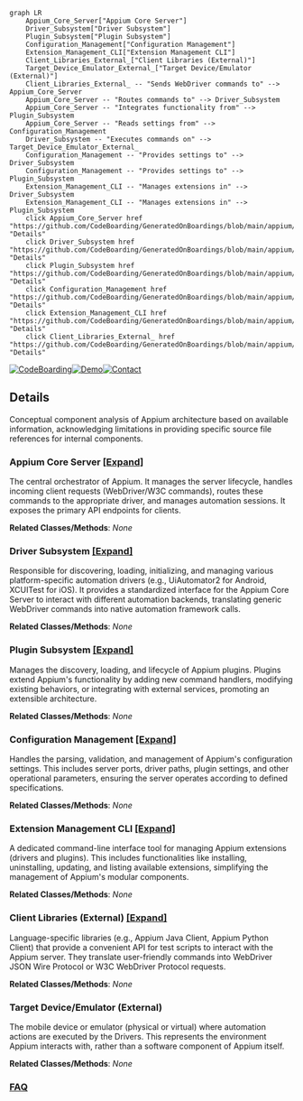 ```mermaid
graph LR
    Appium_Core_Server["Appium Core Server"]
    Driver_Subsystem["Driver Subsystem"]
    Plugin_Subsystem["Plugin Subsystem"]
    Configuration_Management["Configuration Management"]
    Extension_Management_CLI["Extension Management CLI"]
    Client_Libraries_External_["Client Libraries (External)"]
    Target_Device_Emulator_External_["Target Device/Emulator (External)"]
    Client_Libraries_External_ -- "Sends WebDriver commands to" --> Appium_Core_Server
    Appium_Core_Server -- "Routes commands to" --> Driver_Subsystem
    Appium_Core_Server -- "Integrates functionality from" --> Plugin_Subsystem
    Appium_Core_Server -- "Reads settings from" --> Configuration_Management
    Driver_Subsystem -- "Executes commands on" --> Target_Device_Emulator_External_
    Configuration_Management -- "Provides settings to" --> Driver_Subsystem
    Configuration_Management -- "Provides settings to" --> Plugin_Subsystem
    Extension_Management_CLI -- "Manages extensions in" --> Driver_Subsystem
    Extension_Management_CLI -- "Manages extensions in" --> Plugin_Subsystem
    click Appium_Core_Server href "https://github.com/CodeBoarding/GeneratedOnBoardings/blob/main/appium/Appium_Core_Server.md" "Details"
    click Driver_Subsystem href "https://github.com/CodeBoarding/GeneratedOnBoardings/blob/main/appium/Driver_Subsystem.md" "Details"
    click Plugin_Subsystem href "https://github.com/CodeBoarding/GeneratedOnBoardings/blob/main/appium/Plugin_Subsystem.md" "Details"
    click Configuration_Management href "https://github.com/CodeBoarding/GeneratedOnBoardings/blob/main/appium/Configuration_Management.md" "Details"
    click Extension_Management_CLI href "https://github.com/CodeBoarding/GeneratedOnBoardings/blob/main/appium/Extension_Management_CLI.md" "Details"
    click Client_Libraries_External_ href "https://github.com/CodeBoarding/GeneratedOnBoardings/blob/main/appium/Client_Libraries_External_.md" "Details"
```

[![CodeBoarding](https://img.shields.io/badge/Generated%20by-CodeBoarding-9cf?style=flat-square)](https://github.com/CodeBoarding/GeneratedOnBoardings)[![Demo](https://img.shields.io/badge/Try%20our-Demo-blue?style=flat-square)](https://www.codeboarding.org/demo)[![Contact](https://img.shields.io/badge/Contact%20us%20-%20contact@codeboarding.org-lightgrey?style=flat-square)](mailto:contact@codeboarding.org)

## Details

Conceptual component analysis of Appium architecture based on available information, acknowledging limitations in providing specific source file references for internal components.

### Appium Core Server [[Expand]](./Appium_Core_Server.md)
The central orchestrator of Appium. It manages the server lifecycle, handles incoming client requests (WebDriver/W3C commands), routes these commands to the appropriate driver, and manages automation sessions. It exposes the primary API endpoints for clients.


**Related Classes/Methods**: _None_

### Driver Subsystem [[Expand]](./Driver_Subsystem.md)
Responsible for discovering, loading, initializing, and managing various platform-specific automation drivers (e.g., UiAutomator2 for Android, XCUITest for iOS). It provides a standardized interface for the Appium Core Server to interact with different automation backends, translating generic WebDriver commands into native automation framework calls.


**Related Classes/Methods**: _None_

### Plugin Subsystem [[Expand]](./Plugin_Subsystem.md)
Manages the discovery, loading, and lifecycle of Appium plugins. Plugins extend Appium's functionality by adding new command handlers, modifying existing behaviors, or integrating with external services, promoting an extensible architecture.


**Related Classes/Methods**: _None_

### Configuration Management [[Expand]](./Configuration_Management.md)
Handles the parsing, validation, and management of Appium's configuration settings. This includes server ports, driver paths, plugin settings, and other operational parameters, ensuring the server operates according to defined specifications.


**Related Classes/Methods**: _None_

### Extension Management CLI [[Expand]](./Extension_Management_CLI.md)
A dedicated command-line interface tool for managing Appium extensions (drivers and plugins). This includes functionalities like installing, uninstalling, updating, and listing available extensions, simplifying the management of Appium's modular components.


**Related Classes/Methods**: _None_

### Client Libraries (External) [[Expand]](./Client_Libraries_External_.md)
Language-specific libraries (e.g., Appium Java Client, Appium Python Client) that provide a convenient API for test scripts to interact with the Appium server. They translate user-friendly commands into WebDriver JSON Wire Protocol or W3C WebDriver Protocol requests.


**Related Classes/Methods**: _None_

### Target Device/Emulator (External)
The mobile device or emulator (physical or virtual) where automation actions are executed by the Drivers. This represents the environment Appium interacts with, rather than a software component of Appium itself.


**Related Classes/Methods**: _None_



### [FAQ](https://github.com/CodeBoarding/GeneratedOnBoardings/tree/main?tab=readme-ov-file#faq)